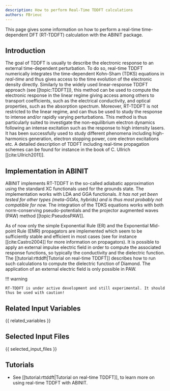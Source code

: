 ```yaml
---
description: How to perform Real-Time TDDFT calculations
authors: FBrieuc
---
```

<!--- This is the source file for this topics. Can be edited. -->

This page gives some information on how to perform a real-time time-dependent DFT (RT-TDDFT) calculation with the ABINIT package.  

## Introduction

The goal of TDDFT is usually to describe the electronic response to an external time-dependent perturbation.
To do so, real-time TDDFT numerically integrates the time-dependent Kohn-Sham (TDKS) equations in _real-time_ and 
thus gives access to the time evolution of the electronic density directly.
Similarly to the widely used linear-response TDDFT approach (see [[topic:TDDFT]]), this method can be used 
to compute the electronic response in the linear regime giving access among others to transport coefficients, 
such as the electrical conductivity, and optical properties, such as the absorption spectrum.
Moreover, RT-TDDFT is not restricted to the linear regime, and can thus be used to study the response to 
intense and/or rapidly varying perturbations. 
This method is thus particularly suited to investigate the non-equilibrium electron dynamics following an 
intense excitation such as the response to high intensity lasers.
It has been successfully used to study different phenomena including high-harmonics generation, 
electron stopping power, core electron excitations etc.
A detailed description of TDDFT including real-time propagation schemes can be found for instance 
in the book of C. Ullrich [[cite:Ullrich2011]].

## Implementation in ABINIT
ABINIT implements RT-TDDFT in the so-called adiabatic approximation using the standard XC functionals 
used for the grounds state. The implementation works with LDA and GGA functionals. *It has not yet been 
tested for other types (meta-GGAs, hybrids) and is thus most probably not compatible for now.*
The integration of the TDKS equations works with both norm-conserving pseudo-potentials and 
the projector augmented waves (PAW) method [[topic:PseudosPAW]].

As of now only the simple Exponential Rule (ER) and the Exponential Mid-point Rule (EMR) propagators are 
implemented which seem to be sufficiently stable and efficient in most cases (see for instance [[cite:Castro2004]] 
for more information on propagators). It is possible to apply an external impulse electric field in order
to compute the associated response functions, so typically the conductivity and the dielectric function.
The [[tutorial:rttddft|Tutorial on real-time TDDFT]] describes how to run such calculations to compute the
dielectric function of Diamond. The application of an external electric field is only possible in PAW.

!!! warning

    RT-TDDFT is under active development and still experimental. It should thus be used with caution!

## Related Input Variables

{{ related_variables }}

## Selected Input Files

{{ selected_input_files }}

## Tutorials

* See [[tutorial:rttddft|Tutorial on real-time TDDFT]], to learn more on using real-time TDDFT with ABINIT.
